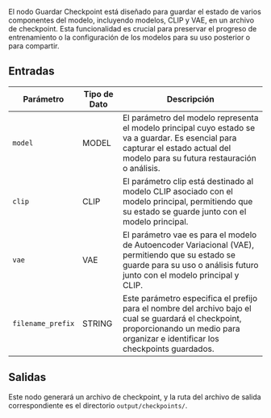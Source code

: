 El nodo Guardar Checkpoint está diseñado para guardar el estado de varios componentes del modelo, incluyendo modelos, CLIP y VAE, en un archivo de checkpoint. Esta funcionalidad es crucial para preservar el progreso de entrenamiento o la configuración de los modelos para su uso posterior o para compartir.

## Entradas

| Parámetro | Tipo de Dato | Descripción |
|-----------|--------------|-------------|
| `model`   | MODEL        | El parámetro del modelo representa el modelo principal cuyo estado se va a guardar. Es esencial para capturar el estado actual del modelo para su futura restauración o análisis. |
| `clip`    | CLIP         | El parámetro clip está destinado al modelo CLIP asociado con el modelo principal, permitiendo que su estado se guarde junto con el modelo principal. |
| `vae`     | VAE          | El parámetro vae es para el modelo de Autoencoder Variacional (VAE), permitiendo que su estado se guarde para su uso o análisis futuro junto con el modelo principal y CLIP. |
| `filename_prefix` | STRING | Este parámetro especifica el prefijo para el nombre del archivo bajo el cual se guardará el checkpoint, proporcionando un medio para organizar e identificar los checkpoints guardados. |

## Salidas

Este nodo generará un archivo de checkpoint, y la ruta del archivo de salida correspondiente es el directorio `output/checkpoints/`.
